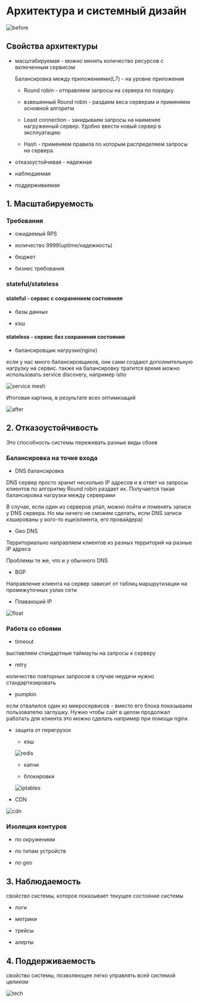 # Архитектура и системный дизайн

![before](./img/arch/before.png)

## Свойства архитектуры

* масштабируемая - можно менять количество ресурсов с включенным сервисом
    
    Балансировка между приложениями(L7) - на уровне приложения

    - Round robin - отправляем запросы на сервера по порядку

    - взвешенный Round robin - раздаем веса серверам и применяем основной алгоритм

    - Least connection - закидываем запросы на наименее нагруженный сервер. Удобно ввести новый сервер в эксплуатацию

    - Hash - применяем правила по которым распределяем запросы на сервера.

* отказоустойчивая - надежная

* наблюдаемая 

* поддерживаемая

## 1. Масштабируемость

### Требования

- ожидаемый RPS

- количество 9999(uptime/надежность)

- бюджет

- бизнес требования

### stateful/stateless

#### stateful - сервис с сохранением состоянияя

- базы данных

- кэш

#### stateless - сервис без сохранения состояния

- балансировщик нагрузки(nginx)

если у нас много балансировщиков, они сами создают дополнительную нагрузку на сервис. также на балансировку тратится время
можно использовать service discovery, например istio

![service mesh](./img/arch/istio.png)

Итоговая картина, в результате всех оптимизаций

![after](./img/arch/after.png)

## 2. Отказоустойчивость

Это способность системы переживать разные виды сбоев

### Балансировка на точке входа

- DNS балансировка

DNS сервер просто хранит несколько IP адресов и в ответ на запросы клиентов по алгоритму Round robin раздает их.
Получается такая балансировка нагрузки между серверами

В случае, если один из серверов упал, можно пойти и поменять записи у DNS сервера.
Но мы ничего не сможем сделать, если DNS записи кэшированы у кого-то еще(клиента, его провайдера)

- Geo DNS

Территориально направляем клиентов из разных территорий на разные IP адреса

Проблемы те же, что и у обычного DNS

- BGP

Направление клиента на сервер зависит от таблиц маршрутизации на промежуточных узлах сети

- Плаваюший IP

![float](./img/arch/float_ip.png)

### Работа со сбоями

- timeout

выставляем стандартные таймауты на запросы к серверу

- retry

количество повторных запросов в случае неудачи нужно стандартизировать

- pumpkin

если отвалился один из микросервисов - вместо его блока показываем пользователю заглушку. Нужно чтобы сайт в целом продолжал работать для клиента
это можно сделать например при помощи nginx

- защита от перегрузок

    - кэш

    ![redis](./img/arch/redis.png)

    - капчи

    - блокировки

    ![iptables](./img/arch/iptables.png)

- CDN

![cdn](./img/arch/cdn.png)

### Изоляция контуров

- по окружениям

- по типам устройств

- по geo

## 3. Наблюдаемость

свойство системы, которое показывает текущее состояние системы

- логи

- метрики

- трейсы

- алерты

## 4. Поддерживаемость

свойство системы, позволяющее легко управлять всей системой целиком

![tech](./img/arch/tech.png)

